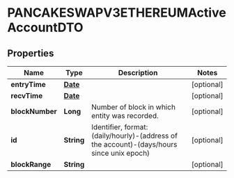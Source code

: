 

# PANCAKESWAPV3ETHEREUMActiveAccountDTO

## Properties

Name | Type | Description | Notes
------------ | ------------- | ------------- | -------------
**entryTime** | [**Date**](Date.md) |  |  [optional]
**recvTime** | [**Date**](Date.md) |  |  [optional]
**blockNumber** | **Long** | Number of block in which entity was recorded. |  [optional]
**id** | **String** | Identifier, format: (daily/hourly)-(address of the account)-(days/hours since unix epoch) |  [optional]
**blockRange** | **String** |  |  [optional]




